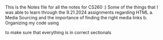This is the Notes file for all the notes for CS260 :)
Some of the things that I was able to learn through the 9.21.2024 assignments regarding HTML
a. Media Sourcing and the importance of finding the right media links 
b. Organizing my code using <div> to make sure that everything is in correct sectionals
